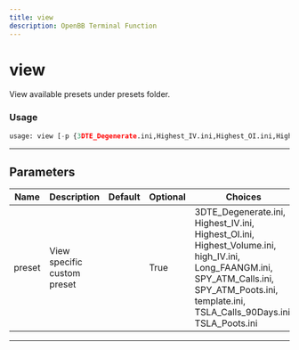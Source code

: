 ```yaml
---
title: view
description: OpenBB Terminal Function
---
```


# view

View available presets under presets folder.

### Usage 
```python
usage: view [-p {3DTE_Degenerate.ini,Highest_IV.ini,Highest_OI.ini,Highest_Volume.ini,high_IV.ini,Long_FAANGM.ini,SPY_ATM_Calls.ini,SPY_ATM_Poots.ini,template.ini,TSLA_Calls_90Days.ini,TSLA_Poots.ini}]
```
---
## Parameters

| Name | Description | Default | Optional | Choices |
| ---- | ----------- | ------- | -------- | ------- |
| preset | View specific custom preset |  | True | 3DTE_Degenerate.ini, Highest_IV.ini, Highest_OI.ini, Highest_Volume.ini, high_IV.ini, Long_FAANGM.ini, SPY_ATM_Calls.ini, SPY_ATM_Poots.ini, template.ini, TSLA_Calls_90Days.ini, TSLA_Poots.ini |
---
